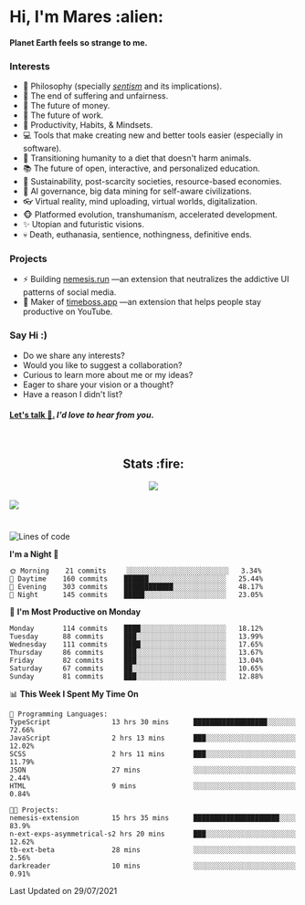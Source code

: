 <h1>Hi, I'm Mares :alien:</h1>

#### Planet Earth feels so strange to me.

### **Interests**

- 🌊 Philosophy (specially [_sentism_][sentismmedium] and its implications).
- 🎯 The end of suffering and unfairness.
- 💸 The future of money.
- 💼 The future of work.
- 🧠 Productivity, Habits, & Mindsets.
- 💻 Tools that make creating new and better tools easier (especially in software).
- 🥗 Transitioning humanity to a diet that doesn't harm animals.
- 📚 The future of open, interactive, and personalized education.
- 🌱 Sustainability, post-scarcity societies, resource-based economies.
- 🤖 AI governance, big data mining for self-aware civilizations.
- 👓 Virtual reality, mind uploading, virtual worlds, digitalization.
- 🐵 Platformed evolution, transhumanism, accelerated development.
- ✨ Utopian and futuristic visions.
- 💀 Death, euthanasia, sentience, nothingness, definitive ends.


### **Projects**

- ⚡ Building [nemesis.run](https://nemesis.run) —an extension that neutralizes the addictive UI patterns of social media.
- 💎 Maker of [timeboss.app](https://timeboss.app) —an extension that helps people stay productive on YouTube.


### **Say Hi :)**

- Do we share any interests?
- Would you like to suggest a collaboration?
- Curious to learn more about me or my ideas?
- Eager to share your vision or a thought?
- Have a reason I didn't list?

#### [Let's talk :wave:.](mailto:mareszhar@gmail.com) _I'd love to hear from you_.

[sentismmedium]: https://medium.com/@mareszhar/born-a-prisoner-a-reflection-about-life-its-struggles-and-a-plan-to-escape-d8566ce9b026

<br>

<h2 align="center">Stats :fire:</h2>

<div align="center">
  <img src="https://github-readme-streak-stats.herokuapp.com?user=mareszhar&theme=black-ice&hide_border=true&stroke=FFFFFF15&ring=DF8FFE&fire=DF8FFE&currStreakLabel=DF8FFE&background=1A232A&currStreakNum=86FFAB">
</div>

<!-- Add or remove this: &dates=B1AAB3FF at the end of the streak stats URL if they get bugged and aren't updating -->

<br>

<img src="https://activity-graph.herokuapp.com/graph?username=mareszhar&theme=nord&bg_color=00000000&color=979797&line=DF8FFE&point=00000000&area=true&hide_border=true">

<br>

<h1></h1>

<!--START_SECTION:waka-->
![Lines of code](https://img.shields.io/badge/From%20Hello%20World%20I%27ve%20Written-102584%20lines%20of%20code-blue)

**I'm a Night 🦉** 

```text
🌞 Morning    21 commits     ░░░░░░░░░░░░░░░░░░░░░░░░░   3.34% 
🌆 Daytime    160 commits    ██████░░░░░░░░░░░░░░░░░░░   25.44% 
🌃 Evening    303 commits    ████████████░░░░░░░░░░░░░   48.17% 
🌙 Night      145 commits    █████░░░░░░░░░░░░░░░░░░░░   23.05%

```
📅 **I'm Most Productive on Monday** 

```text
Monday       114 commits    ████░░░░░░░░░░░░░░░░░░░░░   18.12% 
Tuesday      88 commits     ███░░░░░░░░░░░░░░░░░░░░░░   13.99% 
Wednesday    111 commits    ████░░░░░░░░░░░░░░░░░░░░░   17.65% 
Thursday     86 commits     ███░░░░░░░░░░░░░░░░░░░░░░   13.67% 
Friday       82 commits     ███░░░░░░░░░░░░░░░░░░░░░░   13.04% 
Saturday     67 commits     ██░░░░░░░░░░░░░░░░░░░░░░░   10.65% 
Sunday       81 commits     ███░░░░░░░░░░░░░░░░░░░░░░   12.88%

```


📊 **This Week I Spent My Time On** 

```text
💬 Programming Languages: 
TypeScript               13 hrs 30 mins      ██████████████████░░░░░░░   72.66% 
JavaScript               2 hrs 13 mins       ███░░░░░░░░░░░░░░░░░░░░░░   12.02% 
SCSS                     2 hrs 11 mins       ███░░░░░░░░░░░░░░░░░░░░░░   11.79% 
JSON                     27 mins             ░░░░░░░░░░░░░░░░░░░░░░░░░   2.44% 
HTML                     9 mins              ░░░░░░░░░░░░░░░░░░░░░░░░░   0.84%

🐱‍💻 Projects: 
nemesis-extension        15 hrs 35 mins      █████████████████████░░░░   83.9% 
n-ext-exps-asymmetrical-s2 hrs 20 mins       ███░░░░░░░░░░░░░░░░░░░░░░   12.62% 
tb-ext-beta              28 mins             ░░░░░░░░░░░░░░░░░░░░░░░░░   2.56% 
darkreader               10 mins             ░░░░░░░░░░░░░░░░░░░░░░░░░   0.91%

```


 Last Updated on 29/07/2021
<!--END_SECTION:waka-->

